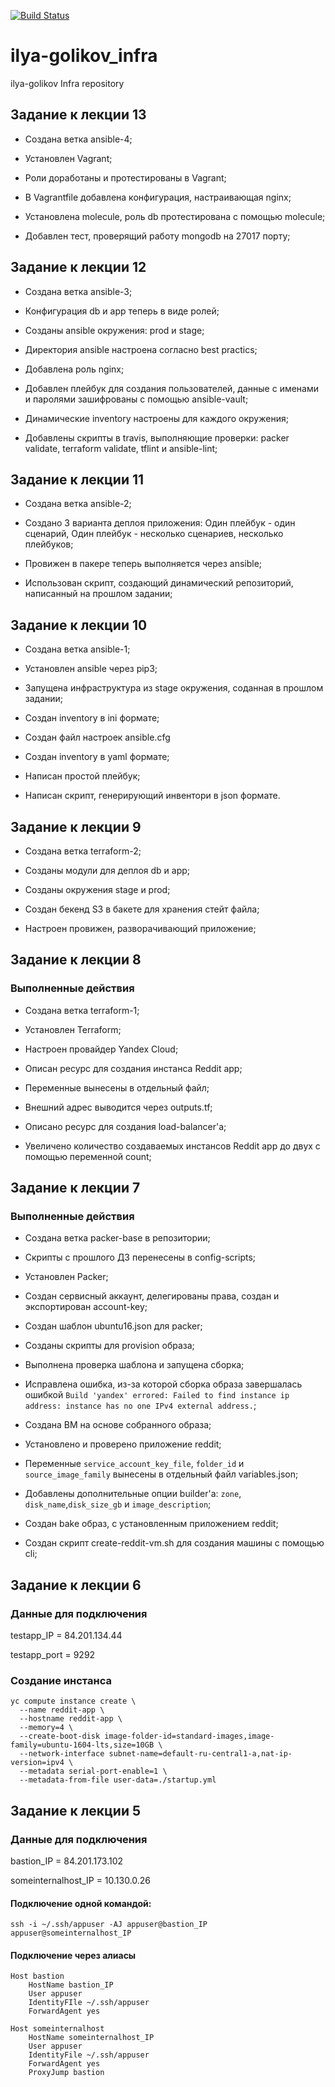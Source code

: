 [![Build Status](https://travis-ci.com/Otus-DevOps-2020-08/ilya-golikov_infra.svg?branch=master)](https://travis-ci.com/Otus-DevOps-2020-08/ilya-golikov_infra)

# ilya-golikov_infra

ilya-golikov Infra repository

## Задание к лекции 13

- Создана ветка ansible-4;

- Установлен Vagrant;

- Роли доработаны и протестированы в Vagrant;

- В Vagrantfile добавлена конфигурация, настраивающая nginx;

- Установлена molecule, роль db протестирована с помощью molecule;

- Добавлен тест, проверящий работу mongodb на 27017 порту;


## Задание к лекции 12

- Создана ветка ansible-3;

- Конфигурация db и app теперь в виде ролей;

- Созданы ansible окружения: prod и stage;

- Директория ansible настроена согласно best practics;

- Добавлена роль nginx;

- Добавлен плейбук для создания пользователей, данные с именами и паролями зашифрованы с помощью ansible-vault;

- Динамические inventory настроены для каждого окружения;

- Добавлены скрипты в travis, выполняющие проверки: packer validate, terraform validate, tflint и ansible-lint;

## Задание к лекции 11

- Создана ветка ansible-2;

- Создано 3 варианта деплоя приложения: Один плейбук - один сценарий, Один плейбук - несколько сценариев, несколько плейбуков;

- Провижен в пакере теперь выполняется через ansible;

- Использован скрипт, создающий динамический репозиторий, написанный на прошлом задании;

## Задание к лекции 10

- Создана ветка ansible-1;

- Установлен ansible через pip3;

- Запущена инфраструктура из stage окружения, соданная в прошлом задании;

- Создан inventory в ini формате;

- Создан файл настроек ansible.cfg

- Создан inventory в yaml формате;

- Написан простой плейбук;

- Написан скрипт, генерирующий инвентори в json формате.

## Задание к лекции 9

- Создана ветка terraform-2;

- Созданы модули для деплоя db и app;

- Созданы окружения stage и prod;

- Создан бекенд S3 в бакете для хранения стейт файла;

- Настроен провижен, разворачивающий приложение;

## Задание к лекции 8

### Выполненные действия

- Создана ветка terraform-1;

- Установлен Terraform;

- Настроен провайдер Yandex Cloud;

- Описан ресурс для создания инстанса Reddit app;

- Переменные вынесены в отдельный файл;

- Внешний адрес выводится через outputs.tf;

- Описано ресурс для создания load-balancer'а;

- Увеличено количество создаваемых инстансов Reddit app до двух с помощью переменной count;

## Задание к лекции 7

### Выполненные действия

- Создана ветка packer-base в репозитории;

- Скрипты с прошлого ДЗ перенесены в config-scripts;

- Установлен Packer;

- Создан сервисный аккаунт, делегированы права, создан и экспортирован account-key;

- Создан шаблон ubuntu16.json для packer;

- Созданы скрипты для provision образа;

- Выполнена проверка шаблона и запущена сборка;

- Исправлена ошибка, из-за которой сборка образа завершалась ошибкой `Build 'yandex' errored: Failed to find instance ip address: instance has no one IPv4 external address.`;

- Создана ВМ на основе собранного образа;

- Установлено и проверено приложение reddit;

- Переменные `service_account_key_file`, `folder_id` и `source_image_family` вынесены в отдельный файл variables.json;

- Добавлены дополнительные опции builder'а: `zone`, `disk_name`,`disk_size_gb` и `image_description`;

- Создан bake образ, с установленным приложением reddit;

- Создан скрипт create-reddit-vm.sh для создания машины с помощью cli;

## Задание к лекции 6

### Данные для подключения

testapp_IP = 84.201.134.44

testapp_port = 9292

### Создание инстанса

```
yc compute instance create \
  --name reddit-app \
  --hostname reddit-app \
  --memory=4 \
  --create-boot-disk image-folder-id=standard-images,image-family=ubuntu-1604-lts,size=10GB \
  --network-interface subnet-name=default-ru-central1-a,nat-ip-version=ipv4 \
  --metadata serial-port-enable=1 \
  --metadata-from-file user-data=./startup.yml
```

## Задание к лекции 5

### Данные для подключения

bastion_IP = 84.201.173.102

someinternalhost_IP = 10.130.0.26

#### Подключение одной командой:

```ssh -i ~/.ssh/appuser -AJ appuser@bastion_IP appuser@someinternalhost_IP```

#### Подключение через алиасы

```
Host bastion
    HostName bastion_IP
    User appuser
    IdentityFIle ~/.ssh/appuser
    ForwardAgent yes

Host someinternalhost
    HostName someinternalhost_IP
    User appuser
    IdentityFile ~/.ssh/appuser
    ForwardAgent yes
    ProxyJump bastion
```
